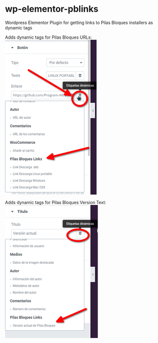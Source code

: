# wp-elementor-pblinks
Wordpress Elementor Plugin for getting links to Pilas Bloques installers as dynamic tags

Adds dynamic tags for Pilas Bloques URLs:
![dynamic urls](assets/dynamicURLs.png)

Adds dynamic tags for Pilas Bloques Version Text:
![dynamic Texts](assets/dynamicText.png)